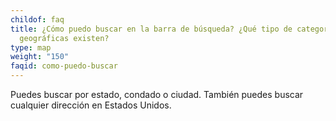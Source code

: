 ```yaml
---
childof: faq
title: ¿Cómo puedo buscar en la barra de búsqueda? ¿Qué tipo de categorías
  geográficas existen?
type: map
weight: "150"
faqid: como-puedo-buscar
---
```

Puedes buscar por estado, condado o ciudad. También puedes buscar cualquier dirección en Estados Unidos.